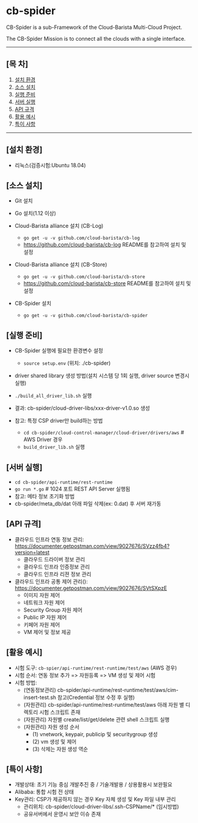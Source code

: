 # cb-spider
CB-Spider is a sub-Framework of the Cloud-Barista Multi-Cloud Project.

The CB-Spider Mission is to connect all the clouds with a single interface.

***

## [목    차]

1. [설치 환경](#설치-환경)
2. [소스 설치](#소스-설치)
3. [실행 준비](#실행-준비)
4. [서버 실행](#서버-실행)
5. [API 규격](#API-규격)
6. [활용 예시](#활용-예시)
7. [특이 사항](#특이-사항)

***

## [설치 환경]

- 리눅스(검증시험:Ubuntu 18.04)

## [소스 설치]

- Git 설치
- Go 설치(1.12 이상)  

- Cloud-Barista alliance 설치 (CB-Log)
  - `go get -u -v github.com/cloud-barista/cb-log`
  - https://github.com/cloud-barista/cb-log README를 참고하여 설치 및 설정
  
- Cloud-Barista alliance 설치 (CB-Store)
  - `go get -u -v github.com/cloud-barista/cb-store`
  - https://github.com/cloud-barista/cb-store README를 참고하여 설치 및 설정

- CB-Spider 설치
    - `go get -u -v github.com/cloud-barista/cb-spider`    

## [실행 준비]
- CB-Spider 실행에 필요한 환경변수 설정
  - `source setup.env` (위치: ./cb-spider)

-	driver shared library 생성 방법(설치 시스템 당 1회 실행, driver source 변경시 실행)
  - `./build_all_driver_lib.sh` 실행
  -	결과: cb-spider/cloud-driver-libs/xxx-driver-v1.0.so 생성
  - 참고: 특정 CSP driver만 build하는 방법
    - `cd cb-spider/cloud-control-manager/cloud-driver/drivers/aws` # AWS Driver 경우
    - `build_driver_lib.sh` 실행

## [서버 실행]
- `cd cb-spider/api-runtime/rest-runtime`
-	`go run *.go`    # 1024 포트 REST API Server 실행됨
-	참고: 메타 정보 초기화 방법
  - cb-spider/meta_db/dat 아래 파일 삭제(ex: 0.dat) 후 서버 재가동
  
## [API 규격]
- 클라우드 인프라 연동 정보 관리: https://documenter.getpostman.com/view/9027676/SVzz4fb4?version=latest
  - 클라우드 드라이버 정보 관리
  - 클라우드 인프라 인증정보 관리
  - 클라우드 인프라 리젼 정보 관리
- 클라우드 인프라 공통 제어 관리(): https://documenter.getpostman.com/view/9027676/SVtSXpzE
  - 이미지 자원 제어
  - 네트워크 자원 제어
  - Security Group 자원 제어
  - Public IP 자원 제어
  - 키페어 자원 제어
  - VM 제어 및 정보 제공
  
## [활용 예시]
- 시험 도구: `cb-spier/api-runtime/rest-runtime/test/aws` (AWS 경우)
- 시험 순서: 연동 정보 추가 => 자원등록 => VM 생성 및 제어 시험
- 시험 방법: 
  - (연동정보관리) cb-spider/api-runtime/rest-runtime/test/aws/cim-insert-test.sh 참고(Credential 정보 수정 후 실행)
  - (자원관리) cb-spider/api-runtime/rest-runtime/test/aws 아래 자원 별 디렉토리 시험 스크립트 존재
  -	(자원관리) 자원별 create/list/get/delete 관련 shell 스크립트 실행
  - (자원관리) 자원 생성 순서
    - (1) vnetwork, keypair, publicip 및 securitygroup 생성
    - (2) vm 생성 및 제어
    - (3)	삭제는 자원 생성 역순
    
## [특이 사항]
- 개발상태: 초기 기능 중심 개발추진 중 / 기술개발용 / 상용활용시 보완필요
- Alibaba: 통합 시험 전 상태
- Key관리: CSP가 제공하지 않는 경우 Key 자체 생성 및 Key 파일 내부 관리
  - 관리위치: cb-spider/cloud-driver-libs/.ssh-CSPName/* (임시방법)
  - 공유서버에서 운영시 보안 이슈 존재



